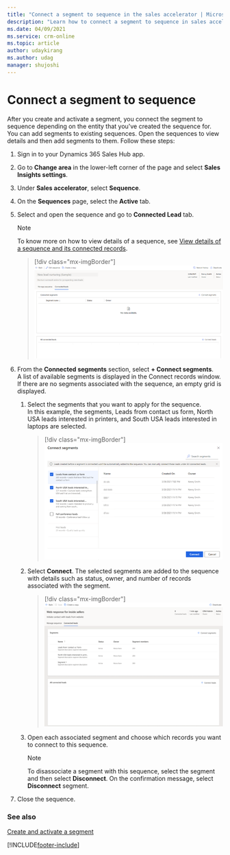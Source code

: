 ```yaml
---
title: "Connect a segment to sequence in the sales accelerator | MicrosoftDocs"
description: "Learn how to connect a segment to sequence in sales accelerator."
ms.date: 04/09/2021
ms.service: crm-online
ms.topic: article
author: udaykirang
ms.author: udag
manager: shujoshi
---
```


# Connect a segment to sequence 

After you create and activate a segment, you connect the segment to sequence depending on the entity that you've created the sequence for. You can add segments to existing sequences. Open the sequences to view details and then add segments to them. Follow these steps:   

1.	Sign in to your Dynamics 365 Sales Hub app.    
2.	Go to **Change area** in the lower-left corner of the page and select **Sales Insights settings**.    
3.	Under **Sales accelerator**, select **Sequence**.    
4.	On the **Sequences** page, select the **Active** tab.    
5.	Select and open the sequence and go to **Connected Lead** tab.    
    >[!NOTE]
    > To know more on how to view details of a sequence, see [View details of a sequence and its connected records](view-sequence-details-connected-records.md).   

    >[!div class="mx-imgBorder"]
    >![View connected lead tab](media/sa-segment-connect-lead-tab.png "View connected lead tab")       

6.	From the **Connected segments** section, select **+ Connect segments**.    
    A list of available segments is displayed in the Connect records window. If there are no segments associated with the sequence, an empty grid is displayed.

    1.	Select the segments that you want to apply for the sequence.    
        In this example, the segments, Leads from contact us form, North USA leads interested in printers, and South USA leads interested in laptops are selected.    

        >[!div class="mx-imgBorder"]
        >![Select segments to connect to sequence](media/sa-segment-connect-select-segments.png "Select segments to connect to sequence")       

    2.	Select **Connect**. The selected segments are added to the sequence with details such as status, owner, and number of records associated with the segment.   

        >[!div class="mx-imgBorder"]
        >![Selected segments added to sequence](media/sa-segment-connect-selected-segments-added.png "Selected segments added to sequence")      

    3.	Open each associated segment and choose which records you want to connect to this sequence.    

        >[!NOTE]
        >To disassociate a segment with this sequence, select the segment and then select **Disconnect**. On the confirmation message, select **Disconnect** segment.   
8.	Close the sequence.

### See also

[Create and activate a segment](create-and-activate-a-segment.md)   


[!INCLUDE[footer-include](../includes/footer-banner.md)]
